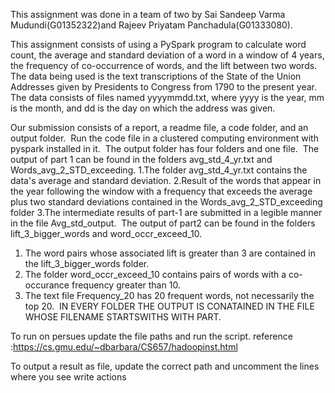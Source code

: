 This assignment was done in a team of two by Sai Sandeep Varma Mudundi(G01352322)and Rajeev Priyatam Panchadula(G01333080). 

This assignment consists of using a PySpark program to calculate word count, the average and standard deviation of a word in a window of 4 years, the frequency of co-occurrence of words, and the lift between two words. The data being used is the text transcriptions of the State of the Union Addresses given by Presidents to Congress from 1790 to the present year. The data consists of files named yyyymmdd.txt, where yyyy is the year, mm is the month, and dd is the day on which the address was given.

Our submission consists of a report, a readme file, a code folder, and an output folder. 
Run the code file in a clustered computing environment with pyspark installed in it. 
The output folder has four folders and one file. 
The output of part 1 can be found in the folders avg_std_4_yr.txt and Words_avg_2_STD_exceeding.
1.The folder avg_std_4_yr.txt contains the data's average and standard deviation.
2.Result of the words that appear in the year following the window with a frequency that exceeds the average plus two standard deviations contained in the Words_avg_2_STD_exceeding folder
3.The intermediate results of part-1 are submitted in a legible manner in the file Avg_std_output. 
The output of part2 can be found in the folders lift_3_bigger_words and word_occr_exceed_10. 
1. The word pairs whose associated lift is greater than 3 are contained in the lift_3_bigger_words folder.
2. The folder word_occr_exceed_10 contains pairs of words with a co-occurance frequency greater than 10. 
3. The text file Frequency_20 has 20 frequent words, not necessarily the top 20. 
IN EVERY FOLDER THE OUTPUT IS CONATAINED IN THE FILE WHOSE FILENAME STARTSWITHS WITH PART.

To run on persues update the file paths and run the script. reference :https://cs.gmu.edu/~dbarbara/CS657/hadoopinst.html

To output a result as file, update the correct path and uncomment the lines where you see write actions
